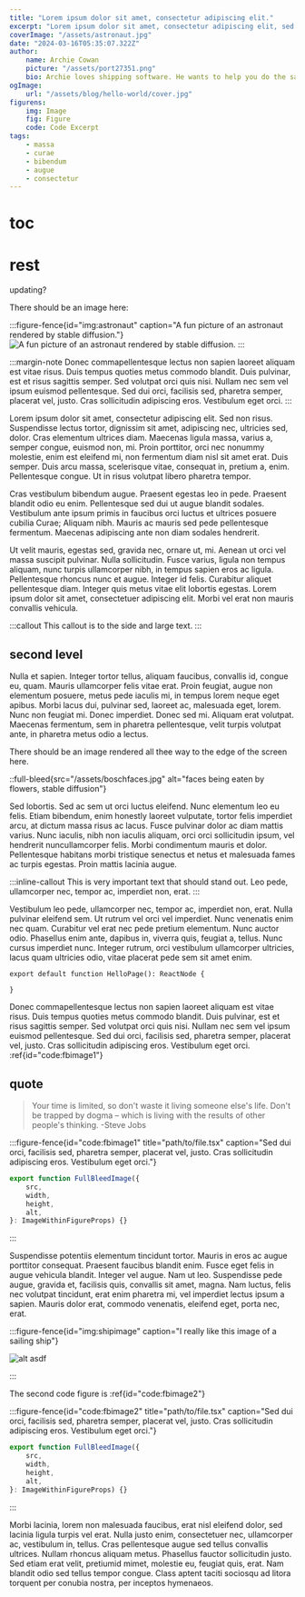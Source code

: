 ```yaml
---
title: "Lorem ipsum dolor sit amet, consectetur adipiscing elit."
excerpt: "Lorem ipsum dolor sit amet, consectetur adipiscing elit, sed do eiusmod tempor incididunt ut labore et dolore magna aliqua. Praesent elementum facilisis leo vel fringilla est ullamcorper eget. At imperdiet dui accumsan sit amet nulla facilities morbi tempus."
coverImage: "/assets/astronaut.jpg"
date: "2024-03-16T05:35:07.322Z"
author:
    name: Archie Cowan
    picture: "/assets/port27351.png"
    bio: Archie loves shipping software. He wants to help you do the same.
ogImage:
    url: "/assets/blog/hello-world/cover.jpg"
figurens:
    img: Image
    fig: Figure
    code: Code Excerpt
tags:
    - massa
    - curae
    - bibendum
    - augue
    - consectetur
---
```


# toc

# rest

updating?

There should be an image here:

:::figure-fence{id="img:astronaut" caption="A fun picture of an astronaut rendered by stable diffusion."}
![A fun picture of an astronaut rendered by stable diffusion.](/assets/astronaut.jpg)
:::

:::margin-note
Donec commapellentesque lectus non sapien laoreet aliquam est vitae risus. Duis tempus quoties metus commodo blandit. Duis pulvinar, est et risus sagittis semper. Sed volutpat orci quis nisi. Nullam nec sem vel ipsum euismod pellentesque. Sed dui orci, facilisis sed, pharetra semper, placerat vel, justo. Cras sollicitudin adipiscing eros. Vestibulum eget orci.
:::

Lorem ipsum dolor sit amet, consectetur adipiscing elit. Sed non risus. Suspendisse lectus tortor, dignissim sit amet, adipiscing nec, ultricies sed, dolor. Cras elementum ultrices diam. Maecenas ligula massa, varius a, semper congue, euismod non, mi. Proin porttitor, orci nec nonummy molestie, enim est eleifend mi, non fermentum diam nisl sit amet erat. Duis semper. Duis arcu massa, scelerisque vitae, consequat in, pretium a, enim. Pellentesque congue. Ut in risus volutpat libero pharetra tempor.

Cras vestibulum bibendum augue. Praesent egestas leo in pede. Praesent blandit odio eu enim. Pellentesque sed dui ut augue blandit sodales. Vestibulum ante ipsum primis in faucibus orci luctus et ultrices posuere cubilia Curae; Aliquam nibh. Mauris ac mauris sed pede pellentesque fermentum. Maecenas adipiscing ante non diam sodales hendrerit.

Ut velit mauris, egestas sed, gravida nec, ornare ut, mi. Aenean ut orci vel massa suscipit pulvinar. Nulla sollicitudin. Fusce varius, ligula non tempus aliquam, nunc turpis ullamcorper nibh, in tempus sapien eros ac ligula. Pellentesque rhoncus nunc et augue. Integer id felis. Curabitur aliquet pellentesque diam. Integer quis metus vitae elit lobortis egestas. Lorem ipsum dolor sit amet, consectetuer adipiscing elit. Morbi vel erat non mauris convallis vehicula.

:::callout
This callout is to the side and large text.
:::

## second level

Nulla et sapien. Integer tortor tellus, aliquam faucibus, convallis id, congue eu, quam. Mauris ullamcorper felis vitae erat. Proin feugiat, augue non elementum posuere, metus pede iaculis mi, in tempus lorem neque eget apibus. Morbi lacus dui, pulvinar sed, laoreet ac, malesuada eget, lorem. Nunc non feugiat mi. Donec imperdiet. Donec sed mi. Aliquam erat volutpat. Maecenas fermentum, sem in pharetra pellentesque, velit turpis volutpat ante, in pharetra metus odio a lectus.

There should be an image rendered all thee way to the edge of the screen here.

::full-bleed{src="/assets/boschfaces.jpg" alt="faces being eaten by flowers, stable diffusion"}

Sed lobortis. Sed ac sem ut orci luctus eleifend. Nunc elementum leo eu felis. Etiam bibendum, enim honestly laoreet vulputate, tortor felis imperdiet arcu, at dictum massa risus ac lacus. Fusce pulvinar dolor ac diam mattis varius. Nunc iaculis, nibh non iaculis aliquam, orci orci sollicitudin ipsum, vel hendrerit nuncullamcorper felis. Morbi condimentum mauris et dolor. Pellentesque habitans morbi tristique senectus et netus et malesuada fames ac turpis egestas. Proin mattis lacinia augue.

:::inline-callout
This is very important text that should stand out. Leo pede, ullamcorper nec, tempor ac, imperdiet non, erat.
:::

Vestibulum leo pede, ullamcorper nec, tempor ac, imperdiet non, erat. Nulla pulvinar eleifend sem. Ut rutrum vel orci vel imperdiet. Nunc venenatis enim nec quam. Curabitur vel erat nec pede pretium elementum. Nunc auctor odio. Phasellus enim ante, dapibus in, viverra quis, feugiat a, tellus. Nunc cursus imperdiet nunc. Integer rutrum, orci vestibulum ullamcorper ultricies, lacus quam ultricies odio, vitae placerat pede sem sit amet enim.

    export default function HelloPage(): ReactNode {

    }

Donec commapellentesque lectus non sapien laoreet aliquam est vitae risus. Duis tempus quoties metus commodo blandit. Duis pulvinar, est et risus sagittis semper. Sed volutpat orci quis nisi. Nullam nec sem vel ipsum euismod pellentesque. Sed dui orci, facilisis sed, pharetra semper, placerat vel, justo. Cras sollicitudin adipiscing eros. Vestibulum eget orci. :ref{id="code:fbimage1"}

## quote

> Your time is limited, so don't waste it living someone else's life. Don't be trapped by dogma – which is living with the results of other people's thinking. -Steve Jobs

:::figure-fence{id="code:fbimage1" title="path/to/file.tsx" caption="Sed dui orci, facilisis sed, pharetra semper, placerat vel, justo. Cras sollicitudin adipiscing eros. Vestibulum eget orci."}

```typescript
export function FullBleedImage({
    src,
    width,
    height,
    alt,
}: ImageWithinFigureProps) {}
```

:::

Suspendisse potentiis elementum tincidunt tortor. Mauris in eros ac augue porttitor consequat. Praesent faucibus blandit enim. Fusce eget felis in augue vehicula blandit. Integer vel augue. Nam ut leo. Suspendisse pede augue, gravida et, facilisis quis, convallis sit amet, magna. Nam luctus, felis nec volutpat tincidunt, erat enim pharetra mi, vel imperdiet lectus ipsum a sapien. Mauris dolor erat, commodo venenatis, eleifend eget, porta nec, erat.

:::figure-fence{id="img:shipimage" caption="I really like this image of a sailing ship"}

![alt asdf](/assets/ship.jpg)

:::

The second code figure is :ref{id="code:fbimage2"}

:::figure-fence{id="code:fbimage2" title="path/to/file.tsx" caption="Sed dui orci, facilisis sed, pharetra semper, placerat vel, justo. Cras sollicitudin adipiscing eros. Vestibulum eget orci."}

```typescript
export function FullBleedImage({
    src,
    width,
    height,
    alt,
}: ImageWithinFigureProps) {}
```

:::

Morbi lacinia, lorem non malesuada faucibus, erat nisl eleifend dolor, sed lacinia ligula turpis vel erat. Nulla justo enim, consectetuer nec, ullamcorper ac, vestibulum in, tellus. Cras pellentesque augue sed tellus convallis ultrices. Nullam rhoncus aliquam metus. Phasellus fauctor sollicitudin justo. Sed etiam erat velit, pretiumid mimet, molestie eu, feugiat quis, erat. Nam blandit odio sed tellus tempor congue. Class aptent taciti sociosqu ad litora torquent per conubia nostra, per inceptos hymenaeos.
